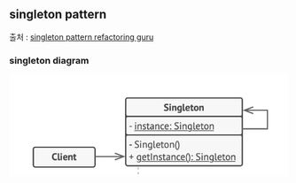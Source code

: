 ## singleton pattern

출처 : [singleton pattern refactoring guru](https://refactoring.guru/design-patterns/singleton) 

### singleton diagram 
![singleton-diagram](../../../../../../../resources/pattern/design/singleton/singleton-diagram.png)
